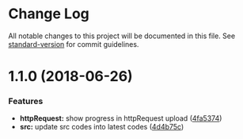 # Change Log

All notable changes to this project will be documented in this file. See [standard-version](https://github.com/conventional-changelog/standard-version) for commit guidelines.

<a name="1.0.5"></a>
# 1.1.0 (2018-06-26)


### Features

* **httpRequest:** show progress in httpRequest upload ([4fa5374](https://github.com/cmqiong/vue-upload-cropper/commit/4fa5374))
* **src:** update src codes into latest codes ([4d4b75c](https://github.com/cmqiong/vue-upload-cropper/commit/4d4b75c))
